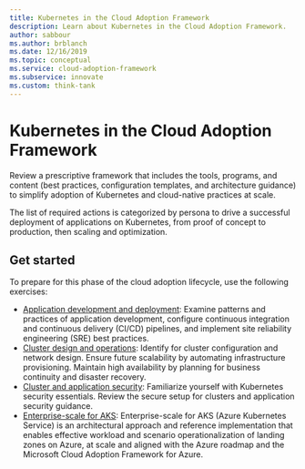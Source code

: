 ```yaml
---
title: Kubernetes in the Cloud Adoption Framework
description: Learn about Kubernetes in the Cloud Adoption Framework.
author: sabbour
ms.author: brblanch
ms.date: 12/16/2019
ms.topic: conceptual
ms.service: cloud-adoption-framework
ms.subservice: innovate
ms.custom: think-tank
---
```


# Kubernetes in the Cloud Adoption Framework

Review a prescriptive framework that includes the tools, programs, and content (best practices, configuration templates, and architecture guidance) to simplify adoption of Kubernetes and cloud-native practices at scale.

The list of required actions is categorized by persona to drive a successful deployment of applications on Kubernetes, from proof of concept to production, then scaling and optimization.

## Get started

To prepare for this phase of the cloud adoption lifecycle, use the following exercises:

- [Application development and deployment](./application-development.md): Examine patterns and practices of application development, configure continuous integration and continuous delivery (CI/CD) pipelines, and implement site reliability engineering (SRE) best practices.
- [Cluster design and operations](./cluster-design-operations.md): Identify for cluster configuration and network design. Ensure future scalability by automating infrastructure provisioning. Maintain high availability by planning for business continuity and disaster recovery.
- [Cluster and application security](./cluster-application-security.md): Familiarize yourself with Kubernetes security essentials. Review the secure setup for clusters and application security guidance.
- [Enterprise-scale for AKS](../../scenarios/aks/enterprise-scale-landing-zone.md): Enterprise-scale for AKS (Azure Kubernetes Service) is an architectural approach and reference implementation that enables effective workload and scenario operationalization of landing zones on Azure, at scale and aligned with the Azure roadmap and the Microsoft Cloud Adoption Framework for Azure.
